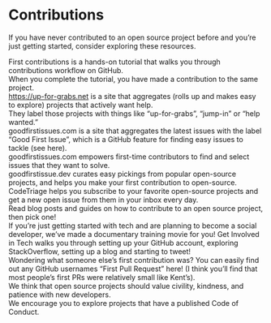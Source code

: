 # Contributions  

If you have never contributed to an open source project before and you’re just getting started, consider exploring these resources.    

First contributions is a hands-on tutorial that walks you through contributions workflow on GitHub.    
When you complete the tutorial, you have made a contribution to the same project.    
https://up-for-grabs.net is a site that aggregates (rolls up and makes easy to explore) projects that actively want help.    
They label those projects with things like “up-for-grabs”, “jump-in” or “help wanted.”    
goodfirstissues.com is a site that aggregates the latest issues with the label “Good First Issue”, which is a GitHub feature for finding easy issues to tackle (see here).   
goodfirstissues.com empowers first-time contributors to find and select issues that they want to solve.    
goodfirstissue.dev curates easy pickings from popular open-source projects, and helps you make your first contribution to open-source.    
CodeTriage helps you subscribe to your favorite open-source projects and get a new open issue from them in your inbox every day.      
Read blog posts and guides on how to contribute to an open source project, then pick one!      
If you’re just getting started with tech and are planning to become a social developer, we’ve made a documentary training movie for you! Get Involved in Tech walks you through setting up your GitHub account, exploring StackOverflow, setting up a blog and starting to tweet!   
Wondering what someone else’s first contribution was? You can easily find out any GitHub usernames “First Pull Request” here! (I think you’ll find that most people’s first PRs were relatively small like Kent’s).    
We think that open source projects should value civility, kindness, and patience with new developers.   
We encourage you to explore projects that have a published Code of Conduct.     
